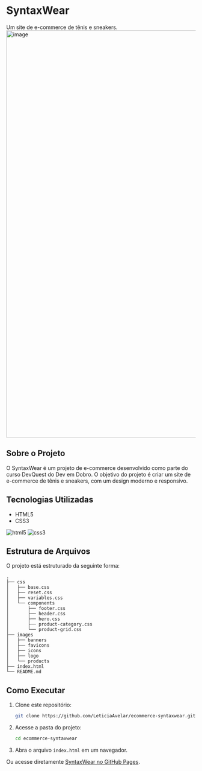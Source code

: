 # SyntaxWear

Um site de e-commerce de tênis e sneakers.
<img width="1920" height="1080" alt="image" src="https://github.com/user-attachments/assets/91c121a5-23eb-4e17-bce9-6250176d4530" />

## Sobre o Projeto

O SyntaxWear é um projeto de e-commerce desenvolvido como parte do curso DevQuest do Dev em Dobro. O objetivo do projeto é criar um site de e-commerce de tênis e sneakers, com um design moderno e responsivo.

## Tecnologias Utilizadas

* HTML5
* CSS3

![html5](https://img.shields.io/badge/HTML5-E34F26?style=for-the-badge&logo=html5&logoColor=white) ![css3](https://img.shields.io/badge/css3-1572B6?style=for-the-badge&logo=css3&logoColor=white)

## Estrutura de Arquivos

O projeto está estruturado da seguinte forma:

```
.
├── css
│   ├── base.css
│   ├── reset.css
│   ├── variables.css
│   └── components
│       ├── footer.css
│       ├── header.css
│       ├── hero.css
│       ├── product-category.css
│       └── product-grid.css
├── images
│   ├── banners
│   ├── favicons
│   ├── icons
│   ├── logo
│   └── products
├── index.html
└── README.md
```

## Como Executar

1. Clone este repositório:

   ```bash
   git clone https://github.com/LeticiaAvelar/ecommerce-syntaxwear.git
   ```

2. Acesse a pasta do projeto:

   ```bash
   cd ecommerce-syntaxwear
   ```

3. Abra o arquivo `index.html` em um navegador.

Ou acesse diretamente [SyntaxWear no GitHub Pages](https://leticiaavelar.github.io/ecommerce-syntaxwear/).
